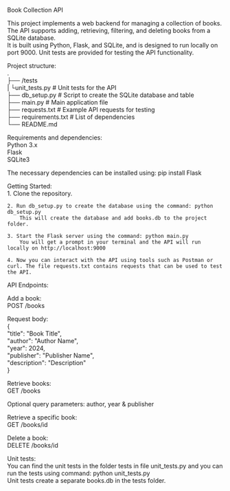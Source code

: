 Book Collection API <br />

This project implements a web backend for managing a collection of books. <br />
The API supports adding, retrieving, filtering, and deleting books from a SQLite database. <br />
It is built using Python, Flask, and SQLite, and is designed to run locally on port 9000. Unit tests are provided for testing the API functionality. <br />


Project structure: <br />
. <br />
├── /tests <br />
|    └unit_tests.py           # Unit tests for the API <br />
├── db_setup.py               # Script to create the SQLite database and table <br />
├── main.py                   # Main application file <br />
├── requests.txt              # Example API requests for testing <br />
├── requirements.txt          # List of dependencies <br />
└── README.md <br />

Requirements and dependencies: <br />
Python 3.x <br />
Flask <br />
SQLite3 <br />

The necessary dependencies can be installed using: pip install Flask <br />

Getting Started: <br />
    1. Clone the repository.  <br />

    2. Run db_setup.py to create the database using the command: python db_setup.py
        This will create the database and add books.db to the project folder.

    3. Start the Flask server using the command: python main.py
        You will get a prompt in your terminal and the API will run locally on http://localhost:9000

    4. Now you can interact with the API using tools such as Postman or curl. The file requests.txt contains requests that can be used to test the API.

API Endpoints: <br />

Add a book: <br />
POST /books <br />

Request body: <br />
{ <br />
  "title": "Book Title", <br />
  "author": "Author Name", <br />
  "year": 2024, <br />
  "publisher": "Publisher Name", <br />
  "description": "Description" <br />
}

Retrieve books: <br />
GET /books <br />

Optional query parameters: author, year & publisher <br />

Retrieve a specific book: <br />
GET /books/id <br />

Delete  a book: <br />
DELETE /books/id <br />

Unit tests: <br />
You can find the unit tests in the folder tests in file unit_tests.py and you can run the tests using command: python unit_tests.py <br />
Unit tests create a separate books.db in the tests folder. <br />
